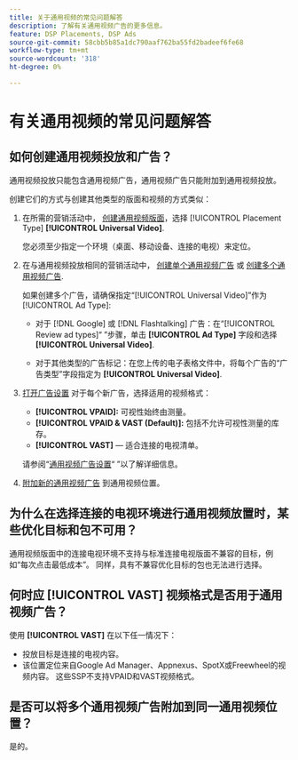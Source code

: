 ```yaml
---
title: 关于通用视频的常见问题解答
description: 了解有关通用视频广告的更多信息。
feature: DSP Placements, DSP Ads
source-git-commit: 58cbb5b85a1dc790aaf762ba55fd2badeef6fe68
workflow-type: tm+mt
source-wordcount: '318'
ht-degree: 0%

---
```


# 有关通用视频的常见问题解答

## 如何创建通用视频投放和广告？

通用视频投放只能包含通用视频广告，通用视频广告只能附加到通用视频投放。

创建它们的方式与创建其他类型的版面和视频的方式类似：

1. 在所需的营销活动中， [创建通用视频版面](/help/dsp/campaign-management/placements/placement-create.md)，选择 [!UICONTROL Placement Type] **[!UICONTROL Universal Video]**.

   您必须至少指定一个环境（桌面、移动设备、连接的电视）来定位。

1. 在与通用视频投放相同的营销活动中， [创建单个通用视频广告](/help/dsp/campaign-management/ads/ad-create.md) 或 [创建多个通用视频广告](/help/dsp/campaign-management/ads/ad-create-multiple.md).

   如果创建多个广告，请确保指定“[!UICONTROL Universal Video]”作为 [!UICONTROL Ad Type]:

   * 对于 [!DNL Google] 或 [!DNL Flashtalking] 广告：在“[!UICONTROL Review ad types]“ ”步骤，单击 **[!UICONTROL Ad Type]** 字段和选择 **[!UICONTROL Universal Video]**.

   * 对于其他类型的广告标记：在您上传的电子表格文件中，将每个广告的“广告类型”字段指定为 **[!UICONTROL Universal Video]**.

1. [打开广告设置](/help/dsp/campaign-management/ads/ad-edit.md) 对于每个新广告，选择适用的视频格式：

   * **[!UICONTROL VPAID]:** 可视性始终由测量。
   * **[!UICONTROL VPAID & VAST (Default)]:** 包括不允许可视性测量的库存。
   * **[!UICONTROL VAST]**  — 适合连接的电视清单。

   请参阅“[通用视频广告设置](/help/dsp/campaign-management/ads/ad-settings-universal-video.md)“ ”以了解详细信息。

1. [附加新的通用视频广告](/help/dsp/campaign-management/ads/ad-attach-to-placement.md) 到通用视频位置。

## 为什么在选择连接的电视环境进行通用视频放置时，某些优化目标和包不可用？

通用视频版面中的连接电视环境不支持与标准连接电视版面不兼容的目标，例如“每次点击最低成本”。 同样，具有不兼容优化目标的包也无法进行选择。

## 何时应 **[!UICONTROL VAST]** 视频格式是否用于通用视频广告？

使用 **[!UICONTROL VAST]** 在以下任一情况下：

* 投放目标是连接的电视内容。
* 该位置定位来自Google Ad Manager、Appnexus、SpotX或Freewheel的视频内容。 这些SSP不支持VPAID和VAST视频格式。

## 是否可以将多个通用视频广告附加到同一通用视频位置？

是的。

